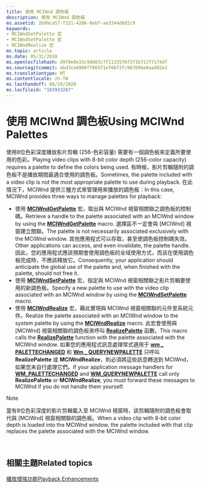 ```yaml
---
title: 使用 MCIWnd 調色板
description: 使用 MCIWnd 調色板
ms.assetid: 2b99ca57-f321-4286-8ebf-ae3344d8d2c9
keywords:
- MCIWndGetPalette 宏
- MCIWndSetPalette 宏
- MCIWndRealize 宏
ms.topic: article
ms.date: 05/31/2018
ms.openlocfilehash: d970e0e33c9dd03c7f1133576f371b713f7174df
ms.sourcegitcommit: ebd3ce6908ff865f1ef66f2fc96769be0aad82e1
ms.translationtype: MT
ms.contentlocale: zh-TW
ms.lasthandoff: 08/19/2020
ms.locfileid: "103933207"
---
```

# <a name="using-mciwnd-palettes"></a><span data-ttu-id="ec5d8-106">使用 MCIWnd 調色板</span><span class="sxs-lookup"><span data-stu-id="ec5d8-106">Using MCIWnd Palettes</span></span>

<span data-ttu-id="ec5d8-107">使用8位色彩深度播放影片剪輯 (256-色彩容量) 需要有一個調色板來定義所要使用的色彩。</span><span class="sxs-lookup"><span data-stu-id="ec5d8-107">Playing video clips with 8-bit color depth (256-color capacity) requires a palette to define the colors being used.</span></span> <span data-ttu-id="ec5d8-108">有時候，影片剪輯隨附的調色板不是播放期間最適合使用的調色板。</span><span class="sxs-lookup"><span data-stu-id="ec5d8-108">Sometimes, the palette included with a video clip is not the most appropriate palette to use during playback.</span></span> <span data-ttu-id="ec5d8-109">在此情況下，MCIWnd 提供三種方式來管理用來播放的調色板：</span><span class="sxs-lookup"><span data-stu-id="ec5d8-109">In this case, MCIWnd provides three ways to manage palettes for playback:</span></span>

-   <span data-ttu-id="ec5d8-110">使用 [**MCIWndGetPalette**](/windows/desktop/api/Vfw/nf-vfw-mciwndgetpalette) 宏，取出與 MCIWnd 視窗相關聯之調色板的控制碼。</span><span class="sxs-lookup"><span data-stu-id="ec5d8-110">Retrieve a handle to the palette associated with an MCIWnd window by using the [**MCIWndGetPalette**](/windows/desktop/api/Vfw/nf-vfw-mciwndgetpalette) macro.</span></span> <span data-ttu-id="ec5d8-111">選擇區不一定會與 [MCIWnd] 視窗建立關聯。</span><span class="sxs-lookup"><span data-stu-id="ec5d8-111">The palette is not necessarily associated exclusively with the MCIWnd window.</span></span> <span data-ttu-id="ec5d8-112">其他應用程式可以存取，甚至使調色板控制碼失效。</span><span class="sxs-lookup"><span data-stu-id="ec5d8-112">Other applications can access, and even invalidate, the palette handle.</span></span> <span data-ttu-id="ec5d8-113">因此，您的應用程式應該預期會使用調色板的全域使用方式，而且在使用調色板完成時，不應該釋放它。</span><span class="sxs-lookup"><span data-stu-id="ec5d8-113">Consequently, your application should anticipate the global use of the palette and, when finished with the palette, should not free it.</span></span>
-   <span data-ttu-id="ec5d8-114">使用 [**MCIWndSetPalette**](/windows/desktop/api/Vfw/nf-vfw-mciwndsetpalette) 宏，指定與 MCIWnd 視窗相關聯之影片剪輯要使用的新調色板。</span><span class="sxs-lookup"><span data-stu-id="ec5d8-114">Specify a new palette to use with the video clip associated with an MCIWnd window by using the [**MCIWndSetPalette**](/windows/desktop/api/Vfw/nf-vfw-mciwndsetpalette) macro.</span></span>
-   <span data-ttu-id="ec5d8-115">使用 [**MCIWndRealize**](/windows/desktop/api/Vfw/nf-vfw-mciwndrealize) 宏，藉此實現與 MCIWnd 視窗相關聯的元件至系統元件。</span><span class="sxs-lookup"><span data-stu-id="ec5d8-115">Realize the palette associated with an MCIWnd window to the system palette by using the [**MCIWndRealize**](/windows/desktop/api/Vfw/nf-vfw-mciwndrealize) macro.</span></span> <span data-ttu-id="ec5d8-116">此宏會使用與 [MCIWnd] 視窗相關聯的調色板來呼叫 [**RealizePalette**](/windows/desktop/api/wingdi/nf-wingdi-realizepalette) 函數。</span><span class="sxs-lookup"><span data-stu-id="ec5d8-116">This macro calls the [**RealizePalette**](/windows/desktop/api/wingdi/nf-wingdi-realizepalette) function with the palette associated with the MCIWnd window.</span></span> <span data-ttu-id="ec5d8-117">如果您的應用程式訊息處理常式適用于 [**wm \_ PALETTECHANGED**](/windows/desktop/gdi/wm-palettechanged) 和 [**Wm \_ QUERYNEWPALETTE**](/windows/desktop/gdi/wm-querynewpalette) 只呼叫 **RealizePalette** 或 **MCIWndRealize**，則必須將這些訊息轉送到 MCIWnd，如果您未自行處理它們。</span><span class="sxs-lookup"><span data-stu-id="ec5d8-117">If your application message handlers for [**WM\_PALETTECHANGED**](/windows/desktop/gdi/wm-palettechanged) and [**WM\_QUERYNEWPALETTE**](/windows/desktop/gdi/wm-querynewpalette) call only **RealizePalette** or **MCIWndRealize**, you must forward these messages to MCIWnd if you do not handle them yourself.</span></span>

> [!Note]  
> <span data-ttu-id="ec5d8-118">當有8位色彩深度的影片剪輯載入至 MCIWnd 視窗時，該剪輯隨附的調色板會取代與 [MCIWnd] 視窗相關聯的調色板。</span><span class="sxs-lookup"><span data-stu-id="ec5d8-118">When a video clip with 8-bit color depth is loaded into the MCIWnd window, the palette included with that clip replaces the palette associated with the MCIWnd window.</span></span>

 

## <a name="related-topics"></a><span data-ttu-id="ec5d8-119">相關主題</span><span class="sxs-lookup"><span data-stu-id="ec5d8-119">Related topics</span></span>

<dl> <dt>

[<span data-ttu-id="ec5d8-120">播放增強功能</span><span class="sxs-lookup"><span data-stu-id="ec5d8-120">Playback Enhancements</span></span>](playback-enhancements.md)
</dt> </dl>

 

 